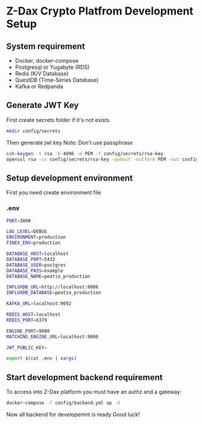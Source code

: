 # Z-Dax Crypto Platfrom Development Setup

## System requirement

* Docker, docker-compose
* Postgresql or Yugabyte (RDS)
* Redis (K/V Database)
* QuestDB (Time-Series Database)
* Kafka or Redpanda

## Generate JWT Key

First create secrets folder if it's not exists

```bash
mkdir config/secrets
```

Then generate jwt key
Note: Don't use passphrase

```bash
ssh-keygen -t rsa -b 4096 -m PEM -f config/secrets/rsa-key
openssl rsa -in config/secrets/rsa-key -pubout -outform PEM -out config/secrets/rsa-key.pub
```

## Setup development environment

First you need create environment file

### .env

```bash
PORT=3000

LOG_LEVEL=DEBUG
ENVIRONMENT=production
FINEX_ENV=production

DATABASE_HOST=localhost
DATABASE_PORT=5432
DATABASE_USER=postgres
DATABASE_PASS=example
DATABASE_NAME=peatio_production

INFLUXDB_URL=http://localhost:8086
INFLUXDB_DATABASE=peatio_production

KAFKA_URL=localhost:9092

REDIS_HOST=localhost
REDIS_PORT=6379

ENGINE_PORT=9000
MATCHING_ENGINE_URL=localhost:9000

JWT_PUBLIC_KEY=
```

```bash
export $(cat .env | xargs)
```

## Start development backend requirement

To access into Z-Dax platform you must have an authz and a gateway:

```bash
docker-compose -f config/backend.yml up -d
```

Now all backend for developemnt is ready
Good luck!